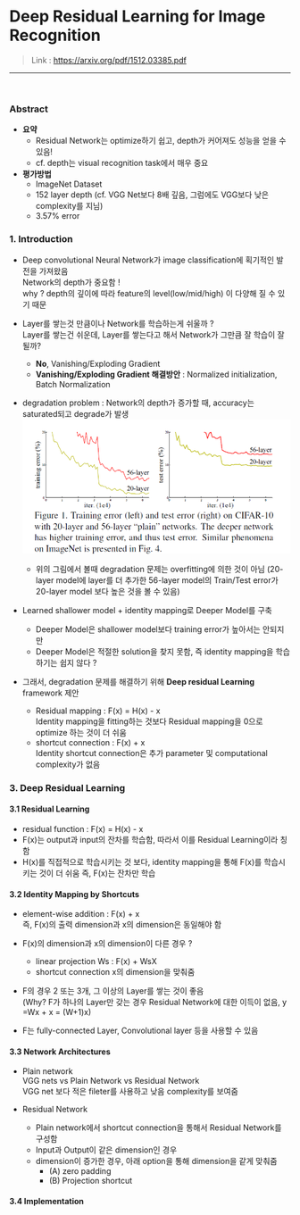 # Deep Residual Learning for Image Recognition 
> Link : https://arxiv.org/pdf/1512.03385.pdf
---
<br>

### Abstract
- __요약__
  - Residual Network는 optimize하기 쉽고, depth가  커어져도 성능을 얻을 수 있음! 
  - cf. depth는 visual recognition task에서 매우 중요
- __평가방법__
  - ImageNet Dataset 
  - 152 layer depth (cf. VGG Net보다 8배 깊음, 그럼에도 VGG보다 낮은 complexity를 지님)
  - 3.57% error

### 1. Introduction
- Deep convolutional Neural Network가 image classification에 획기적인 발전을 가져왔음  
  Network의 depth가 중요함 !  
  why ?  depth의 깊이에 따라 feature의 level(low/mid/high) 이 다양해 질 수 있기 때문  
  
- Layer를 쌓는것 만큼이나 Network를 학습하는게 쉬울까 ?  
  Layer를 쌓는건 쉬운데, Layer를 쌓는다고 해서 Network가 그만큼 잘 학습이 잘 될까?
  - __No__, Vanishing/Exploding Gradient
  - __Vanishing/Exploding Gradient 해결방안__ : Normalized initialization, Batch Normalization  
  
- degradation problem : Network의 depth가 증가할 때, accuracy는 saturated되고 degrade가 발생  
    ![Train/Test Error - 20Layer vs 56Layer](../data/ResNet_train_test_error.PNG)
  - 위의 그림에서 볼때 degradation 문제는 overfitting에 의한 것이 아님
    (20-layer model에 layer를 더 추가한 56-layer model의 Train/Test error가 20-layer model 보다 높은 것을 볼 수 있음)  

- Learned shallower model + identity mapping로 Deeper Model를 구축
  - Deeper Model은 shallower model보다 training error가 높아서는 안되지만
  - Deeper Model은 적절한 solution을 찾지 못함, 즉 identity mapping을 학습하기는 쉽지 않다 ?
  
 - 그래서, degradation 문제를 해결하기 위해 __Deep residual Learning__ framework 제안
   - Residual mapping : F(x) = H(x) - x  
     Identity mapping을 fitting하는 것보다 Residual mapping을 0으로 optimize 하는 것이 더 쉬움
   - shortcut connection : F(x) + x  
     Identity shortcut connection은 추가 parameter 및 computational complexity가 없음 

### 3. Deep Residual Learning 
#### 3.1 Residual Learning
- residual function : F(x) = H(x) - x 
- F(x)는 output과 input의 잔차를 학습함, 따라서 이를 Residual Learning이라 칭함
- H(x)를 직접적으로 학습시키는 것 보다, identity mapping을 통해 F(x)를 학습시키는 것이 더 쉬움
  즉, F(x)는 잔차만 학습

#### 3.2 Identity Mapping by Shortcuts
- element-wise addition : F(x) + x  
  즉,  F(x)의 출력 dimension과 x의 dimension은 동일해야 함  
  
- F(x)의 dimension과 x의 dimension이 다른 경우 ?  
  - linear projection Ws :  F(x) + WsX
  - shortcut connection x의 dimension을 맞춰줌
  
- F의 경우 2 또는 3개, 그 이상의 Layer를 쌓는 것이 좋음  
  (Why? F가 하나의 Layer만 갖는 경우 Residual Network에 대한 이득이 없음, y =Wx + x  = (W+1)x)
  
- F는 fully-connected Layer, Convolutional layer 등을 사용할 수 있음  


#### 3.3 Network Architectures
- Plain network  
VGG nets vs Plain Network vs Residual Network  
VGG net 보다 적은 fileter를 사용하고 낮음 complexity를 보여줌  

- Residual Network  
  - Plain network에서 shortcut connection을 통해서 Residual Network를 구성함
  - Input과 Output이 같은 dimension인 경우 
  - dimension이 증가한 경우, 아래 option을 통해 dimension을 같게 맞춰줌
    - (A) zero padding
    - (B) Projection shortcut 

#### 3.4 Implementation
